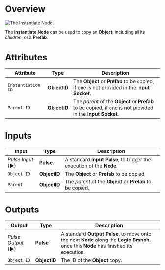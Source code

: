 # Overview

![The Instantiate Node.]()

The **Instantiate Node** can be used to copy an **Object**, including all its *children*, or a **Prefab**. 

# Attributes

|Attribute|Type|Description|
|---|---|---|
|`Instantiation ID`|**ObjectID**|The **Object** or **Prefab** to be copied, if one is not provided in the **Input Socket**.|
|`Parent ID`|**ObjectID**|The *parent* of the **Object** or **Prefab** to be copied, if one is not provided in the **Input Socket**.|

# Inputs

|Input|Type|Description|
|---|---|---|
|*Pulse Input* (►)|**Pulse**|A standard **Input Pulse**, to trigger the execution of the **Node**.|
|`Object ID`|**ObjectID**|The **Object** or **Prefab** to be copied.|
|`Parent`|**ObjectID**|The *parent* of the **Object** or **Prefab** to be copied.|

# Outputs

|Output|Type|Description|
|---|---|---|
|*Pulse Output* (►)|**Pulse**|A standard **Output Pulse**, to move onto the next **Node** along the **Logic Branch**, once this **Node** has finished its execution.|
|`Object ID`|**ObjectID**|The ID of the **Object** copy.|

